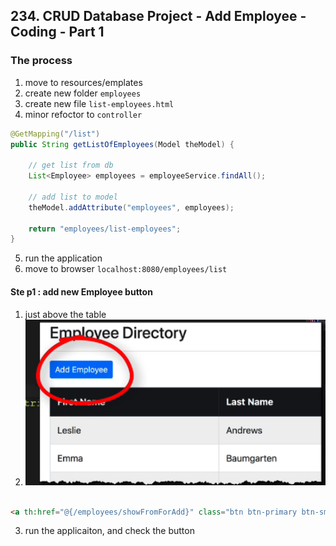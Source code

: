 ## 234. CRUD Database Project - Add Employee - Coding - Part 1

### The process
1. move to resources/emplates
2. create new folder `employees`
3. create new file `list-employees.html`
4. minor refoctor to `controller`
```java
@GetMapping("/list")
public String getListOfEmployees(Model theModel) {

    // get list from db
    List<Employee> employees = employeeService.findAll();

    // add list to model
    theModel.addAttribute("employees", employees);

    return "employees/list-employees";
}
```
5. run the application 
6. move to browser `localhost:8080/employees/list`

#### Ste p1 : add new Employee button 
1. just above the table 
2. ![img.png](img.png)
```html

<a th:href="@{/employees/showFromForAdd}" class="btn btn-primary btn-sm mb-3">Add Employee</a>
```
3. run the applicaiton, and check the button 

